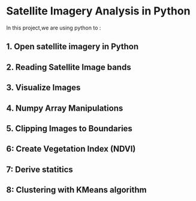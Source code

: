 # Satellite Imagery Analysis in Python

In this project,we are using python to : 

## 1. Open satellite imagery in Python 
## 2. Reading Satellite Image bands
## 3. Visualize Images
## 4. Numpy Array Manipulations
## 5. Clipping Images to Boundaries
## 6: Create Vegetation Index (NDVI)
## 7: Derive statitics 
## 8: Clustering with KMeans algorithm
